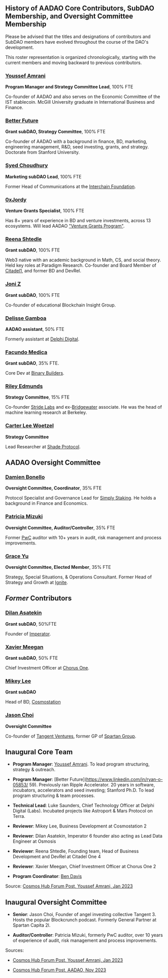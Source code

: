 ## History of AADAO Core Contributors, SubDAO Membership, and Oversight Committee Membership

Please be advised that the titles and designations of contributors and SubDAO members have evolved throughout the course of the DAO's development. 

This roster representation is organized chronologically, starting with the current members and moving backward to previous contributors.




### [Youssef Amrani](https://x.com/youssef_amrani) 
**Program Manager and Strategy Committee Lead**, 100% FTE

Co-founder of AADAO and also serves on the Economic Committee of the IST stablecoin. McGill University graduate in International Business and Finance.

### [Better Future](https://x.com/BetterCio)  
**Grant subDAO, Strategy Committee**, 100% FTE

Co-founder of AADAO with a background in finance, BD, marketing, engineering management, R&D, seed investing, grants, and strategy. Doctorate from Stanford University.

### [Syed Choudhury](https://x.com/syedchoudhury?t=g-ANEWbJe3eP0FV4ka0crw&s=09)
**Marketing subDAO Lead**, 100% FTE

Former Head of Communications at the [Interchain Foundation](https://interchain.io/). 

### [0xJordy](https://x.com/0xjordy)
**Venture Grants Specialist**, 100% FTE

Has 8+ years of experience in BD and venture investments, across 13 ecosystems. Will lead AADAO ["Venture Grants Program"](https://www.atomaccelerator.com/blog/introducing-the-cosmos-hubs-first-venture-grant-elys-network).

### [Reena Shtedle](https://x.com/neshtedle) 
**Grant subDAO**, 100% FTE

Web3 native with an academic background in Math, CS, and social theory. Held key roles at Paradigm Research. Co-founder and Board Member of [Citadel1](https://citadel.one/), and former BD and DevRel.

### [Joni Z](https://x.com/Curious__J)  
**Grant subDAO**, 100% FTE

Co-founder of educational Blockchain Insight Group.

### [Delisse Gamboa](https://www.linkedin.com/in/delisse-gamboa/)  
**AADAO assistant**, 50% FTE

Formerly assistant at [Delphi Digital](https://delphidigital.io/).

### [Facundo Medica](https://x.com/FacundoMedica)  
**Grant subDAO**, 35% FTE.

Core Dev at [Binary Builders](https://binary.builders/).

### [Riley Edmunds](https://x.com/interchainriley)  
**Strategy Committee**, 15% FTE 

Co-founder [Stride Labs](https://www.stride.zone/) and ex-[Bridgewater](https://www.bridgewater.com/) associate. He was the head of machine learning research at Berkeley.

### [Carter Lee Woetzel](https://x.com/l_woetzel)
**Strategy Committee**

Lead Researcher at [Shade Protocol](https://shadeprotocol.io/).


## AADAO Oversight Committee

### [Damien Bonello](https://x.com/damobon)  
**Oversight Committee, Coordinator**, 35% FTE

Protocol Specialist and Governance Lead for [Simply Staking](https://simplystaking.com/). He holds a background in Finance and Economics.

### [Patricia Mizuki](https://www.linkedin.com/in/patricia-mizuki-cia-b6334a5a/?originalSubdomain=ca)  
**Oversight Committee, Auditor/Controller**, 35% FTE 

Former [PwC](https://www.pwc.com/us/en.html) auditor with 10+ years in audit, risk management and process improvements.

### [Grace Yu](https://x.com/gyunit_)
**Oversight Committee, Elected Member**, 35% FTE

Strategy, Special Situations, & Operations Consultant. Former Head of Strategy and Growth at [Ignite](https://ignite.com/). 

## _Former_ Contributors

### [Dilan Asatekin](https://www.linkedin.com/in/dilanasatekin/?originalSubdomain=fr) 
**Grant subDAO**, 50%FTE  

Founder of [Imperator](https://www.imperator.co/).

### [Xavier Meegan](https://x.com/0xave) 
**Grant subDAO**, 50% FTE

Chief Investment Officer at [Chorus One](https://chorus.one/).

### [Mikey Lee](https://x.com/mikeyjhlee)
**Grant subDAO**

Head of BD, [Cosmostation](https://cosmostation.io/)

### [Jason Choi](https://x.com/mrjasonchoi)
**Oversight Committee**

Co-founder of [Tangent Ventures](https://www.tangent.ventures/), former GP of [Spartan Group](https://x.com/TheSpartanGroup).

## Inaugural Core Team

* **Program Manager**: [Youssef Amrani](https://x.com/youssef_amrani). To lead program structuring, strategy & outreach.

* **Program Manager**: [Better Future](https://www.linkedin.com/in/ryan-o-05853/ 59). Previously ran Ripple Accelerator. 20 years in software, incubators, accelerators and seed investing; Stanford Ph.D. To lead program structuring & team processes.

* **Technical Lead**: Luke Saunders, Chief Technology Officer at Delphi Digital (Labs). Incubated projects like Astroport & Mars Protocol on Terra.
  
* **Reviewer**: Mikey Lee, Business Development at Cosmostation 2

* **Reviewer**: Dilan Asatekin, Imperator 6 founder also acting as Lead Data Engineer at Osmosis

* **Reviewer**: Reena Shtedle, Founding team, Head of Business Development and DevRel at Citadel One 4

* **Reviewer**: Xavier Meegan, Chief Investment Officer at Chorus One 2

* **Program Coordinator**: [Ben Davis](https://x.com/The_BendyOne)

Source: [Cosmos Hub Forum Post, Youssef Amrani, Jan 2023](https://forum.cosmos.network/t/funding-the-cosmos-hub-grant-program/8965?u=cosmos_nanny)

## Inaugural Oversight Committee

* **Senior**: Jason Choi, Founder of angel investing collective Tangent 3. Hosts the popular Blockcrunch podcast. Formerly General Partner at Spartan Capita 2l.

* **Auditor/Controller**: Patricia Mizuki, formerly PwC auditor, over 10 years of experience of audit, risk management and process improvements.

Sources: 
* [Cosmos Hub Forum Post, Youssef Amrani, Jan 2023](https://forum.cosmos.network/t/funding-the-cosmos-hub-grant-program/8965?u=cosmos_nanny)

* [Cosmos Hub Forum Post, AADAO, Nov 2023](https://forum.cosmos.network/t/proposal-895-accepted-funding-atom-accelerator-dao-for-2024/12249?u=cosmos_nanny)

